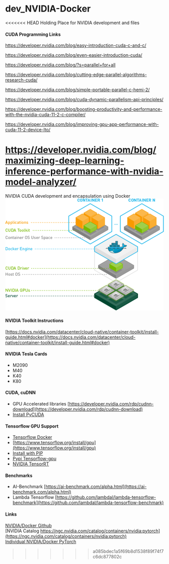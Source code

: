 # dev_NVIDIA-Docker
<<<<<<< HEAD
Holding Place for NVIDIA development and files

#### CUDA Programming Links
https://developer.nvidia.com/blog/easy-introduction-cuda-c-and-c/

https://developer.nvidia.com/blog/even-easier-introduction-cuda/

https://developer.nvidia.com/blog/?s=parallel+for+all

https://developer.nvidia.com/blog/cutting-edge-parallel-algorithms-research-cuda/

https://developer.nvidia.com/blog/simple-portable-parallel-c-hemi-2/

https://developer.nvidia.com/blog/cuda-dynamic-parallelism-api-principles/

https://developer.nvidia.com/blog/boosting-productivity-and-performance-with-the-nvidia-cuda-11-2-c-compiler/

https://developer.nvidia.com/blog/improving-gpu-app-performance-with-cuda-11-2-device-lto/

https://developer.nvidia.com/blog/maximizing-deep-learning-inference-performance-with-nvidia-model-analyzer/
=======
NVIDIA CUDA development and encapsulation using Docker<br/>
![NVIDIA Docker](https://github.com/lel99999/dev_NVIDIA-Docker/blob/master/nvidia-docker.png)

#### NVIDIA Toolkit Instructions
[https://docs.nvidia.com/datacenter/cloud-native/container-toolkit/install-guide.html#docker](https://docs.nvidia.com/datacenter/cloud-native/container-toolkit/install-guide.html#docker) <br/>

#### NVIDIA Tesla Cards
- M2090
- M40
- K40
- K80

#### CUDA, cuDNN
- GPU Accelerated libraries [https://developer.nvidia.com/rdp/cudnn-download](https://developer.nvidia.com/rdp/cudnn-download) <br/>
- [Install PyCUDA](https://docs.nvidia.com/deeplearning/tensorrt/install-guide/index.html#installing-pycuda)

#### Tensorflow GPU Support
- [Tensorflow Docker](https://www.tensorflow.org/install/docker)
- [https://www.tensorflow.org/install/gpu](https://www.tensorflow.org/install/gpu)
- [Install with PIP](https://www.tensorflow.org/install/pip)
- [Pypi Tensorflow-gpu](https://pypi.org/project/tensorflow-gpu/)
- [NVIDIA TensorRT](https://docs.nvidia.com/deeplearning/tensorrt/install-guide/index.html)

#### Benchmarks
- AI-Benchmark [https://ai-benchmark.com/alpha.html](https://ai-benchmark.com/alpha.html) <br/>
- Lambda Tensorflow [https://github.com/lambdal/lambda-tensorflow-benchmark](https://github.com/lambdal/lambda-tensorflow-benchmark)

#### Links
[NVIDIA/Docker Github](https://github.com/NVIDIA/nvidia-docker) <br/>
[NVIDIA Catalog https://ngc.nvidia.com/catalog/containers/nvidia:pytorch](https://ngc.nvidia.com/catalog/containers/nvidia:pytorch) <br/>
[Individual NVIDIA/Docker PyTorch](https://github.com/anibali/docker-pytorch) <br/>
>>>>>>> a085bdec1a5f69b8d1538f89f74f7c6dc877802c
